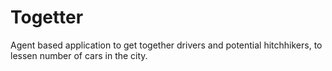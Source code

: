 # Togetter
Agent based application to get together drivers and potential hitchhikers, to lessen number of cars in the city.
